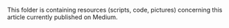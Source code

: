 This folder is containing resources (scripts, code, pictures) concerning this article currently published on Medium.
